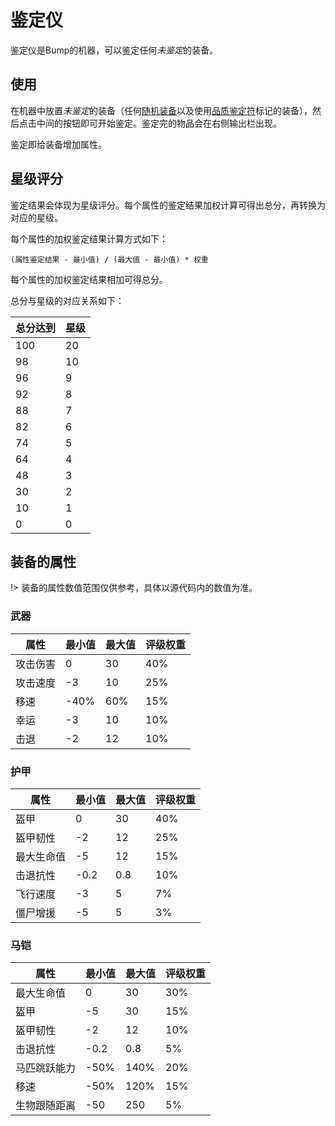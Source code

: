 # 鉴定仪

鉴定仪是Bump的机器，可以鉴定任何*未鉴定*的装备。

## 使用

在机器中放置*未鉴定*的装备（任何[随机装备](./Random-Equipment)以及使用[品质鉴定符](./Quality-Identifiers)标记的装备），然后点击中间的按钮即可开始鉴定。鉴定完的物品会在右侧输出栏出现。

鉴定即给装备增加属性。

## 星级评分

鉴定结果会体现为星级评分。每个属性的鉴定结果加权计算可得出总分，再转换为对应的星级。

每个属性的加权鉴定结果计算方式如下：

`(属性鉴定结果 - 最小值) / (最大值 - 最小值) * 权重`

每个属性的加权鉴定结果相加可得总分。

总分与星级的对应关系如下：

| 总分达到 | 星级 |
| --- | ----- |
| 100 | 20 |
| 98 | 10 |
| 96 | 9 |
| 92 | 8 |
| 88 | 7 |
| 82 | 6 |
| 74 | 5 |
| 64 | 4 |
| 48 | 3 |
| 30 | 2 |
| 10 | 1 |
| 0 | 0 |

## 装备的属性

!> 装备的属性数值范围仅供参考，具体以源代码内的数值为准。

### 武器

| 属性 | 最小值 | 最大值 | 评级权重 |
| --- | ----- | ----- | ------ |
| 攻击伤害 | 0 | 30 | 40% |
| 攻击速度 | -3 | 10 | 25% |
| 移速 | -40% | 60% | 15% |
| 幸运 | -3 | 10 | 10% |
| 击退 | -2 | 12 | 10% |

### 护甲

| 属性 | 最小值 | 最大值 | 评级权重 |
| --- | ----- | ----- | ------ |
| 盔甲 | 0 | 30 | 40% |
| 盔甲韧性 | -2 | 12 | 25% |
| 最大生命值 | -5 | 12 | 15% |
| 击退抗性 | -0.2 | 0.8 | 10% |
| 飞行速度 | -3 | 5 | 7% |
| 僵尸增援 | -5 | 5 | 3% |

### 马铠

| 属性 | 最小值 | 最大值 | 评级权重 |
| --- | ----- | ----- | ------ |
| 最大生命值 | 0 | 30 | 30% |
| 盔甲 | -5 | 30 | 15% |
| 盔甲韧性 | -2 | 12 | 10% |
| 击退抗性 | -0.2 | 0.8 | 5% |
| 马匹跳跃能力 | -50% | 140% | 20% |
| 移速 | -50% | 120% | 15% |
| 生物跟随距离 | -50 | 250 | 5% |
